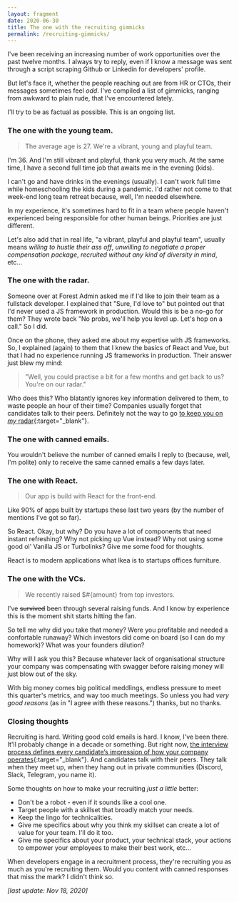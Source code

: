 ```yaml
---
layout: fragment
date: 2020-06-30
title: The one with the recruiting gimmicks
permalink: /recruiting-gimmicks/
---
```


I've been receiving an increasing number of work opportunities over the past twelve months. I always try to reply, even if I know a message was sent through a script scraping Github or Linkedin for developers' profile.

But let's face it, whether the people reaching out are from HR or CTOs, their messages sometimes feel _odd_. I've compiled a list of gimmicks, ranging from awkward to plain rude, that I've encountered lately.

I'll try to be as factual as possible. This is an ongoing list.

### The one with the young team.


> The average age is 27. We're a vibrant, young and playful team.

I'm 36. And I'm still vibrant and playful, thank you very much. At the same time, I have a second full time job that awaits me in the evening (kids).

I can't go and have drinks in the evenings (usually). I can't work full time while homeschooling the kids during a pandemic. I'd rather not come to that week-end long team retreat because, well, I'm needed elsewhere.

In my experience, it's sometimes hard to fit in a team where people haven't experienced being responsible for other human beings. Priorities are just different.

Let's also add that in real life, "a vibrant, playful and playful team", usually means *willing to hustle their ass off*, *unwilling to negotiate a proper compensation package*, *recruited without any kind of diversity in mind*, etc...

### The one with the radar.

Someone over at Forest Admin asked me if I'd like to join their team as a fullstack developer. I explained that "Sure, I'd love to" but pointed out that I'd never used a JS framework in production. Would this is be a no-go for them? They wrote back "No probs, we'll help you level up. Let's hop on a call." So I did.

Once on the phone, they asked me about my expertise with JS frameworks. So, I explained (again) to them that I knew the basics of React and Vue, but that I had no experience running JS frameworks in production. Their answer just blew my mind:

> "Well, you could practise a bit for a few months and get back to us? You're on our radar."

Who does this? Who blatantly ignores key information delivered to them, to waste people an hour of their time? Companies usually forget that candidates talk to their peers. Definitely not the way to go [to keep you on *my* radar](https://twitter.com/patio11/status/601610607993835520){:target="\_blank"}.

### The one with canned emails.

You wouldn't believe the number of canned emails I reply to (because, well, I'm polite) only to receive the same canned emails a few days later.

### The one with React.

> Our app is build with React for the front-end.

Like 90% of apps built by startups these last two years (by the number of mentions I've got so far).

So React. Okay, but why? Do you have a lot of components that need instant refreshing? Why not picking up Vue instead? Why not using some good ol' Vanilla JS or Turbolinks? Give me some food for thoughts.

React is to modern applications what Ikea is to startups offices furniture.

### The one with the VCs.

> We recently raised $#{amount} from top investors.

I've ~~survived~~ been through several raising funds. And I know by experience this is the moment shit starts hitting the fan.

So tell me why did you take that money? Were you profitable and needed a confortable runaway? Which investors did come on board (so I can do my homework)? What was your founders dilution?

Why will I ask you this? Because whatever lack of organisational structure your company was compensating with swagger before raising money will just blow out of the sky.

With big money comes big political meddlings, endless pressure to meet this quarter's metrics, and way too much meetings. So unless you had *very good reasons* (as in "I agree with these reasons.") thanks, but no thanks.

### Closing thoughts

Recruiting is hard. Writing good cold emails is hard. I know, I've been there. It'll probably change in a decade or something. But right now, [the interview process defines every candidate’s impression of how your company operates](https://juanitofatas.com/reject-fast-reject-early){:target="\_blank"}. And candidates talk with their peers. They talk when they meet up, when they hang out in private communities (Discord, Slack, Telegram, you name it).

Some thoughts on how to make your recruiting _just a little_ better:
- Don't be a robot - even if it sounds like a cool one.
- Target people with a skillset that broadly match your needs.
- Keep the lingo for technicalities.
- Give me specifics about why you think my skillset can create a lot of value for your team. I'll do it too.
- Give me specifics about your product, your technical stack, your actions to empower your employees to make their best work, etc...

When developers engage in a recruitment process, they're recruiting you as much as you're recruiting them. Would you content with canned responses that miss the mark? I didn't think so.

_[last update: Nov 18, 2020]_
